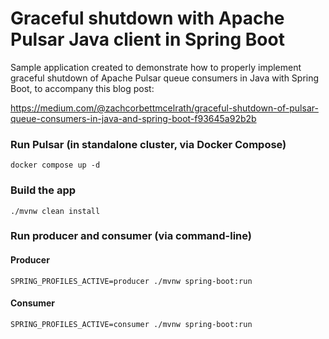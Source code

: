 # Graceful shutdown with Apache Pulsar Java client in Spring Boot

Sample application created to demonstrate how to properly implement graceful shutdown of Apache Pulsar queue consumers in Java with Spring Boot, to accompany this blog post:

https://medium.com/@zachcorbettmcelrath/graceful-shutdown-of-pulsar-queue-consumers-in-java-and-spring-boot-f93645a92b2b

### Run Pulsar (in standalone cluster, via Docker Compose)

```shell
docker compose up -d
```

### Build the app

```shell
./mvnw clean install
```

### Run producer and consumer (via command-line)

#### Producer

```shell
SPRING_PROFILES_ACTIVE=producer ./mvnw spring-boot:run
```

#### Consumer

```shell
SPRING_PROFILES_ACTIVE=consumer ./mvnw spring-boot:run
```
